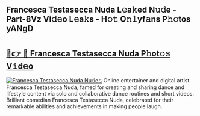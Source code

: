 ## Francesca Testasecca Nuda L𝚎a𝚔ed N𝚞𝚍e - Part-8Vz Vi𝚍𝚎o L𝚎a𝚔s - H𝚘𝚝 O𝚗𝚕yf𝚊ns P𝚑𝚘tos yANgD

# <h2><a href="http://kfdhrw7.oniu.top/?m=Francesca+Testasecca+Nuda">🔗👉 🔴 Francesca Testasecca Nuda P𝚑ot𝚘𝚜 V𝚒d𝚎o</a></h2>

[![Francesca Testasecca Nuda Nu𝚍e𝚜](https://i.imgur.com/0qMVB7G.gif)](http://kfdhrw7.oniu.top/?m=Francesca+Testasecca+Nuda)
Online entertainer and digital artist Francesca Testasecca Nuda, famed for creating and sharing dance and lifestyle content via solo and collaborative dance routines and short videos. Brilliant comedian Francesca Testasecca Nuda, celebrated for their remarkable abilities and achievements in making people laugh.  
